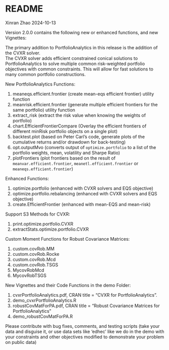 README
================
Xinran Zhao
2024-10-13

Version 2.0.0 contains the following new or enhanced functions, and new
Vignettes:

The primary addition to PortfolioAnalytics in this release is the
addition of the CVXR solver.  
The CVXR solver adds efficient constrained conical solutions to
PortfolioAnalytics to solve multiple common risk-weighted portfolio
objectives with common constraints. This will allow for fast solutions
to many common portfolio constructions.

New PortfolioAnalytics Functions:

1.  meaneqs.efficient.frontier (create mean-eqs efficient frontier)
    utility function
2.  meanrisk.efficient.frontier (generate multiple efficient frontiers
    for the same portfolio) utility function
3.  extract_risk (extract the risk value when knowing the weights of
    portfolio)
4.  chart.EfficientFrontierCompare (Overlay the efficient frontiers of
    different minRisk portfolio objects on a single plot)
5.  backtest.plot (based on Peter Carl’s code, generate plots of the
    cumulative returns and/or drawdown for back-testing)
6.  opt.outputMvo (converts output of `optimize.portfolio` to a list of
    the portfolio weights, mean, volatility and Sharpe Ratio)
7.  plotFrontiers (plot frontiers based on the result of
    `meanvar.efficient.frontier`, `meanetl.efficient.frontier` or
    `meaneqs.efficient.frontier`)

Enhanced Functions:

1.  optimize.portfolio (enhanced with CVXR solvers and EQS objective)
2.  optimize.portfolio.rebalancing (enhanced with CVXR solvers and EQS
    objective)
3.  create.EfficientFrontier (enhanced with mean-EQS and mean-risk)

Support S3 Methods for CVXR:

1.  print.optimize.portfolio.CVXR
2.  extractStats.optimize.portfolio.CVXR

Custom Moment Functions for Robust Covariance Matrices:

1.  custom.covRob.MM
2.  custom.covRob.Rocke
3.  custom.covRob.Mcd
4.  custom.covRob.TSGS
5.  MycovRobMcd
6.  MycovRobTSGS

New Vignettes and their Code Functions in the demo Folder:

1.  cvxrPortfolioAnalytics.pdf, CRAN title = “CVXR for
    PortfolioAnalytics”.
2.  demo_cvxrPortfolioAnalytics.R
3.  robustCovMatForPA.pdf, CRAN title = “Robust Covariance Matrices for
    PortfolioAnalytics”
4.  demo_robustCovMatForPA.R

Please contribute with bug fixes, comments, and testing scripts (take
your data and disguise it, or use data sets like ‘edhec’ like we do in
the demo with your constraints and other objectives modified to
demonstrate your problem on public data)
